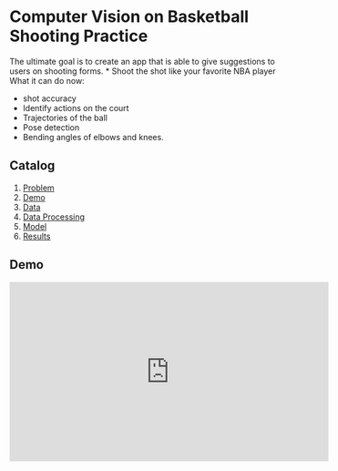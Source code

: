 # Computer Vision on Basketball Shooting Practice
The  ultimate goal is to create an app that is able to give suggestions to users on shooting forms. * Shoot the shot like your favorite NBA player 
What it can do now: 
- shot accuracy
- Identify actions on the court
- Trajectories of the ball
- Pose detection
- Bending angles of elbows and knees.


## Catalog
1. [Problem](#problem)
2. [Demo](#demo)
3. [Data](#data)
4. [Data Processing](#data-processing)
5. [Model](#model)
6. [Results](#results)



## Demo
<iframe width="560" height="315" src="https://www.youtube.com/watch?v=lacjpBw0ZoU" frameborder="0" allowfullscreen></iframe>




